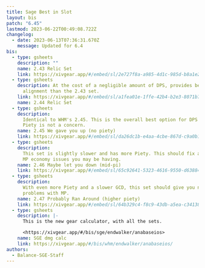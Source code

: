 ```yaml
---
title: Sage Best in Slot
layout: bis
patch: "6.45"
lastmod: 2023-06-22T00:49:08.722Z
changelog:
  - date: 2023-06-13T07:36:31.670Z
    message: Updated for 6.4
bis:
  - type: gsheets
    description: ""
    name: 2.43 Relic Set
    link: https://xivgear.app/#/embed/sl/2e727f8a-a985-4d1c-985d-b8a1e2570780/
  - type: gsheets
    description: At the cost of a negligible amount of DPS, provides better
      alignment than the 2.43 set.
    link: https://xivgear.app/#/embed/sl/a1fea01e-1ffe-42b4-b2e3-8071b7c87e34/
    name: 2.44 Relic Set
  - type: gsheets
    description:
      Identical to WHM's 2.45. This is the overall best option for DPS if
      Piety is not a concern.
    name: 2.45 We gave you up (no piety)
    link: https://xivgear.app/#/embed/sl/da26dc1b-e4aa-4cbe-867d-c9a0b19b8d52/
  - type: gsheets
    description:
      This set is slightly slower and has more Piety. This should fix any
      MP economy issues you may be having.
    name: 2.46 Maybe let you down (mid-pi)
    link: https://xivgear.app/#/embed/sl/65c92641-5323-4616-9550-d63884e36156/
  - type: gsheets
    description:
      With even more Piety and a slower GCD, this set should give you no
      problems with MP.
    name: 2.47 Probably Ran Around (higher piety)
    link: https://xivgear.app/#/embed/sl/64b329c4-f8c9-43db-a5ea-c34138e025df/
  - type: gsheets
    description: |-
      This is the new gear calculator, with all the sets.

      <https://xivgear.app/#/bis/sge/endwalker/anabaseios>
    name: SGE dmg calc
    link: https://xivgear.app/#/bis/whm/endwalker/anabaseios/
authors:
  - Balance-SGE-Staff
---
```

